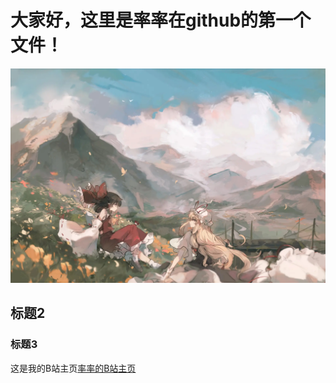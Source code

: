 # 大家好，这里是率率在github的第一个文件！
![这是图片](https://github.com/Marshall020830/marshall-2023.io/blob/main/pictures/%E5%A3%81%E7%BA%B8.jpg "Gensokyo")
## 标题2

### 标题3
这是我的B站主页[率率的B站主页](https://space.bilibili.com/388957500?spm_id_from=333.976.0.0)


